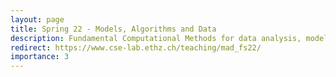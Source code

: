 ```yaml
---
layout: page
title: Spring 22 - Models, Algorithms and Data
description: Fundamental Computational Methods for data analysis, modeling and simulation relevant to Engineering applications. 
redirect: https://www.cse-lab.ethz.ch/teaching/mad_fs22/
importance: 3
---
```

